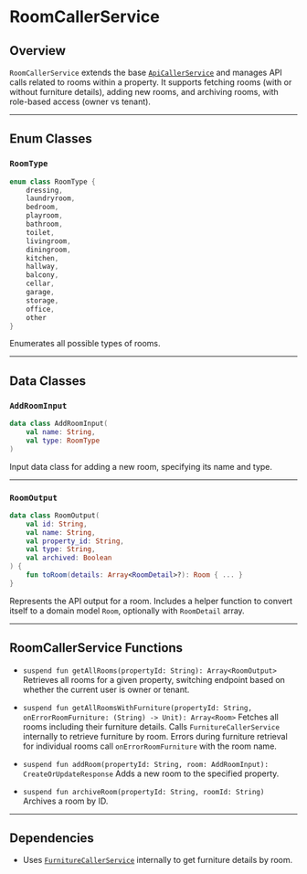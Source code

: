 # RoomCallerService

## Overview

`RoomCallerService` extends the base [`ApiCallerService`](./ApiCallerService.md) and manages API calls related to rooms within a property. It supports fetching rooms (with or without furniture details), adding new rooms, and archiving rooms, with role-based access (owner vs tenant).

---

## Enum Classes

### `RoomType`

```kotlin
enum class RoomType {
    dressing,
    laundryroom,
    bedroom,
    playroom,
    bathroom,
    toilet,
    livingroom,
    diningroom,
    kitchen,
    hallway,
    balcony,
    cellar,
    garage,
    storage,
    office,
    other
}
```

Enumerates all possible types of rooms.

---

## Data Classes

### `AddRoomInput`

```kotlin
data class AddRoomInput(
    val name: String,
    val type: RoomType
)
```

Input data class for adding a new room, specifying its name and type.

---

### `RoomOutput`

```kotlin
data class RoomOutput(
    val id: String,
    val name: String,
    val property_id: String,
    val type: String,
    val archived: Boolean
) {
    fun toRoom(details: Array<RoomDetail>?): Room { ... }
}
```

Represents the API output for a room.
Includes a helper function to convert itself to a domain model `Room`, optionally with `RoomDetail` array.

---

## RoomCallerService Functions

* `suspend fun getAllRooms(propertyId: String): Array<RoomOutput>`
  Retrieves all rooms for a given property, switching endpoint based on whether the current user is owner or tenant.

* `suspend fun getAllRoomsWithFurniture(propertyId: String, onErrorRoomFurniture: (String) -> Unit): Array<Room>`
  Fetches all rooms including their furniture details. Calls `FurnitureCallerService` internally to retrieve furniture by room.
  Errors during furniture retrieval for individual rooms call `onErrorRoomFurniture` with the room name.

* `suspend fun addRoom(propertyId: String, room: AddRoomInput): CreateOrUpdateResponse`
  Adds a new room to the specified property.

* `suspend fun archiveRoom(propertyId: String, roomId: String)`
  Archives a room by ID.

---

## Dependencies

* Uses [`FurnitureCallerService`](./FurnituresCallerService.md) internally to get furniture details by room.

